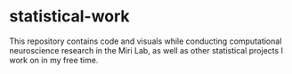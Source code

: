 # statistical-work
This repository contains code and visuals while conducting computational neuroscience research in the Miri Lab, as well as other statistical projects I work on in my free time.

